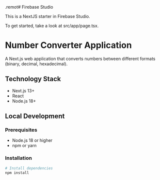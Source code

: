 .remot# Firebase Studio

This is a NextJS starter in Firebase Studio.

To get started, take a look at src/app/page.tsx.

# Number Converter Application
A Next.js web application that converts numbers between different
formats (binary, decimal, hexadecimal).
## Technology Stack
- Next.js 13+
- React
- Node.js 18+
## Local Development
### Prerequisites
- Node.js 18 or higher
- npm or yarn
### Installation
```bash
# Install dependencies
npm install